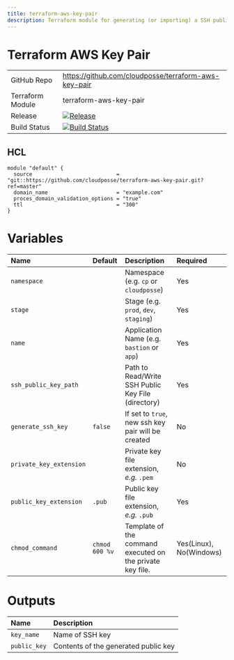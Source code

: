 ```yaml
---
title: terraform-aws-key-pair
description: Terraform module for generating (or importing) a SSH public key file into AWS.
---
```


# Terraform AWS Key Pair

|                  |                                                                                                                                                          |
|:-----------------|:---------------------------------------------------------------------------------------------------------------------------------------------------------|
| GitHub Repo      | <https://github.com/cloudposse/terraform-aws-key-pair>                                                                                                   |
| Terraform Module | terraform-aws-key-pair                                                                                                                                   |
| Release          | [![Release](https://img.shields.io/github/release/cloudposse/terraform-aws-key-pair.svg)](https://github.com/cloudposse/terraform-aws-key-pair/releases) |
| Build Status     | [![Build Status](https://travis-ci.org/cloudposse/terraform-aws-key-pair.svg)](https://travis-ci.org/cloudposse/terraform-aws-key-pair)                  |

## HCL

```hcl
module "default" {
  source                           = "git::https://github.com/cloudposse/terraform-aws-key-pair.git?ref=master"
  domain_name                      = "example.com"
  proces_domain_validation_options = "true"
  ttl                              = "300"
}
```

# Variables

| Name                    | Default        | Description                                               | Required                |
|:------------------------|:---------------|:----------------------------------------------------------|:------------------------|
| `namespace`             |                | Namespace (e.g. `cp` or `cloudposse`)                     | Yes                     |
| `stage`                 |                | Stage (e.g. `prod`, `dev`, `staging`)                     | Yes                     |
| `name`                  |                | Application Name (e.g. `bastion` or `app`)                | Yes                     |
| `ssh_public_key_path`   |                | Path to Read/Write SSH Public Key File (directory)        | Yes                     |
| `generate_ssh_key`      | `false`        | If set to `true`, new ssh key pair will be created        | No                      |
| `private_key_extension` |                | Private key file extension, _e.g._ `.pem`                 | No                      |
| `public_key_extension`  | `.pub`         | Public key file extension, _e.g._ `.pub`                  | Yes                     |
| `chmod_command`         | `chmod 600 %v` | Template of the command executed on the private key file. | Yes(Linux), No(Windows) |

# Outputs

| Name         | Description                          |
|:-------------|:-------------------------------------|
| `key_name`   | Name of SSH key                      |
| `public_key` | Contents of the generated public key |
